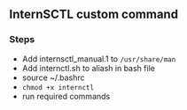## InternSCTL custom command

### Steps

- Add internsctl_manual.1 to `/usr/share/man `
- Add internctl.sh to aliash in bash file
- source ~/.bashrc
- `chmod +x internctl`
- run required commands
